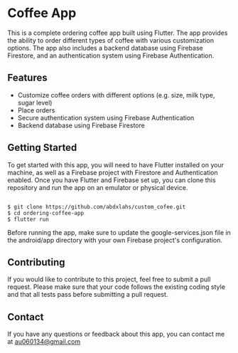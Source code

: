 # Coffee App
This is a complete ordering coffee app built using Flutter. The app provides the ability to order different types of coffee with various customization options. The app also includes a backend database using Firebase Firestore, and an authentication system using Firebase Authentication.

## Features
* Customize coffee orders with different options (e.g. size, milk type, sugar level)
* Place  orders
* Secure authentication system using Firebase Authentication
* Backend database using Firebase Firestore
## Getting Started
To get started with this app, you will need to have Flutter installed on your machine, as well as a Firebase project with Firestore and Authentication enabled. Once you have Flutter and Firebase set up, you can clone this repository and run the app on an emulator or physical device.

```shell

$ git clone https://github.com/abdxlahs/custom_cofee.git
$ cd ordering-coffee-app
$ flutter run
```
Before running the app, make sure to update the google-services.json file in the android/app directory with your own Firebase project's configuration.


## Contributing
If you would like to contribute to this project, feel free to submit a pull request. Please make sure that your code follows the existing coding style and that all tests pass before submitting a pull request.


## Contact
If you have any questions or feedback about this app, you can contact me at au060134@gmail.com
